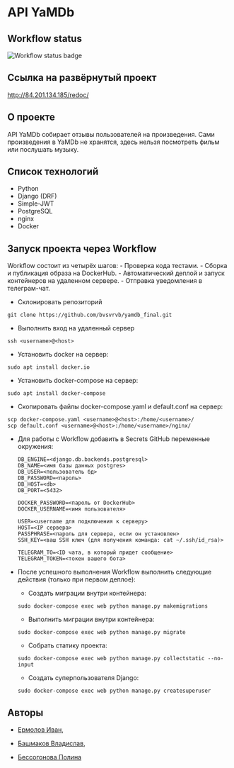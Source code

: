# API YaMDb

## Workflow status

![Workflow status badge](https://github.com/bvsvrvb/yamdb_final/actions/workflows/yamdb_workflow.yml/badge.svg)

## Ссылка на развёрнутый проект

http://84.201.134.185/redoc/

## О проекте

API YaMDb собирает отзывы пользователей на произведения. Сами произведения в YaMDb не хранятся, здесь нельзя посмотреть фильм или послушать музыку.

## Список технологий

- Python
- Django (DRF)
- Simple-JWT
- PostgreSQL
- nginx
- Docker

## Запуск проекта через Workflow

Workflow состоит из четырёх шагов:
    - Проверка кода тестами.
    - Сборка и публикация образа на DockerHub.
    - Автоматический деплой и запуск контейнеров на удаленном сервере.
    - Отправка уведомления в телеграм-чат.

- Склонировать репозиторий

```
git clone https://github.com/bvsvrvb/yamdb_final.git
```

- Выполнить вход на удаленный сервер

```
ssh <username>@<host>
```

- Установить docker на сервер:

```
sudo apt install docker.io 
```

- Установить docker-compose на сервер:

```b
sudo apt install docker-compose
```

- Скопировать файлы docker-compose.yaml и default.conf на сервер:

```
scp docker-compose.yaml <username>@<host>:/home/<username>/
scp default.conf <username>@<host>:/home/<username>/nginx/
```

- Для работы с Workflow добавить в Secrets GitHub переменные окружения:

    ```
    DB_ENGINE=<django.db.backends.postgresql>
    DB_NAME=<имя базы данных postgres>
    DB_USER=<пользователь бд>
    DB_PASSWORD=<пароль>
    DB_HOST=<db>
    DB_PORT=<5432>
    
    DOCKER_PASSWORD=<пароль от DockerHub>
    DOCKER_USERNAME=<имя пользователя>
    
    USER=<username для подключения к серверу>
    HOST=<IP сервера>
    PASSPHRASE=<пароль для сервера, если он установлен>
    SSH_KEY=<ваш SSH ключ (для получения команда: cat ~/.ssh/id_rsa)>

    TELEGRAM_TO=<ID чата, в который придет сообщение>
    TELEGRAM_TOKEN=<токен вашего бота>
    ```

- После успешного выполнения Workflow выполнить следующие действия (только при первом деплое):

    * Создать миграции внутри контейнера:

    ```
    sudo docker-compose exec web python manage.py makemigrations
    ```

    * Выполнить миграции внутри контейнера:

    ```
    sudo docker-compose exec web python manage.py migrate
    ```

    * Собрать статику проекта:

    ```
    sudo docker-compose exec web python manage.py collectstatic --no-input
    ```  

    * Создать суперпользователя Django:
    ```
    sudo docker-compose exec web python manage.py createsuperuser
    ```

## Авторы

- [Ермолов Иван](https://www.youtube.com/watch?v=dQw4w9WgXcQ),

- [Башмаков Владислав](https://www.youtube.com/watch?v=dQw4w9WgXcQ),

- [Бессогонова Полина](https://www.youtube.com/watch?v=dQw4w9WgXcQ)